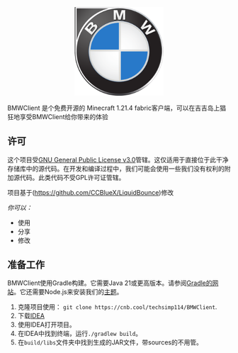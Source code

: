 <div align="center">
<p>
    <img width="200" src="./src/main/resources/resources/bmwclient/icon.png">
</p>

</div>

BMWClient 是个免费开源的 Minecraft 1.21.4 fabric客户端，可以在吉吉岛上猖狂地享受BMWClient给你带来的体验


## 许可

这个项目受[GNU General Public License v3.0](https://www.gnu.org/licenses/gpl-3.0.en.html)管辖。这仅适用于直接位于此干净存储库中的源代码。在开发和编译过程中，我们可能会使用一些我们没有权利的附加源代码。此类代码不受GPL许可证管辖。

项目基于(https://github.com/CCBlueX/LiquidBounce)修改

*你可以：*

- 使用
- 分享
- 修改


## 准备工作

BMWClient使用Gradle构建。它需要Java 21或更高版本。请参阅[Gradle的网站](https://gradle.org/install/)。它还需要Node.js来安装我们的[主题](https://github.com/CCBlueX/LiquidBounce/tree/nextgen/src-theme)。

1. 克隆项目使用： `git clone https://cnb.cool/techsimp114/BMWClient`.
2. 下载[IDEA](https://www.jetbrains.com/idea/)
3. 使用IDEA打开项目。
4. 在IDEA中找到终端，运行`./gradlew build`。
5. 在`build/libs`文件夹中找到生成的JAR文件，带sources的不用管。